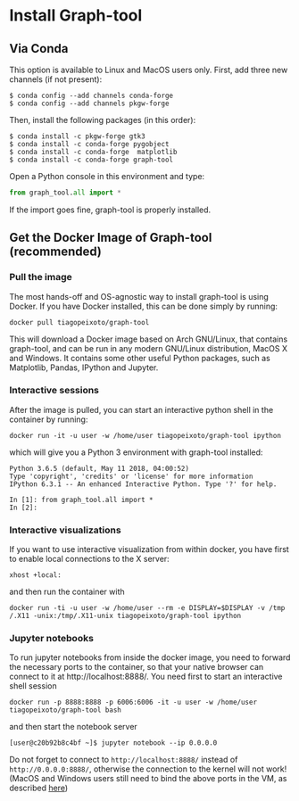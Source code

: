 Install Graph-tool
==================

Via Conda
---------

This option is available to Linux and MacOS users only. First, add three new
 channels (if not present):

```shell script
$ conda config --add channels conda-forge
$ conda config --add channels pkgw-forge
```

Then, install the following packages (in this order):

```shell script
$ conda install -c pkgw-forge gtk3
$ conda install -c conda-forge pygobject
$ conda install -c conda-forge  matplotlib
$ conda install -c conda-forge graph-tool
```

Open a Python console in this environment and type:
  
```python
from graph_tool.all import *
``` 

If the import goes fine, graph-tool is properly installed.


Get the Docker Image of Graph-tool (recommended)
------------------------------------------------

### Pull the image

The most hands-off and OS-agnostic way to install graph-tool is using Docker. 
If you have Docker installed, this can be done simply by running:

```shell script
docker pull tiagopeixoto/graph-tool
```

This will download a Docker image based on Arch GNU/Linux, that contains
 graph-tool, and can be run in any modern GNU/Linux distribution, MacOS X and 
 Windows. It contains some other useful Python packages, such as Matplotlib, 
 Pandas, IPython and Jupyter.

### Interactive sessions
After the image is pulled, you can start an interactive python shell in the 
container by running:

```shell script
docker run -it -u user -w /home/user tiagopeixoto/graph-tool ipython
```

which will give you a Python 3 environment with graph-tool installed:

```
Python 3.6.5 (default, May 11 2018, 04:00:52) 
Type 'copyright', 'credits' or 'license' for more information
IPython 6.3.1 -- An enhanced Interactive Python. Type '?' for help.

In [1]: from graph_tool.all import *
In [2]: 
```

### Interactive visualizations
If you want to use interactive visualization from within docker, you have first 
to enable local connections to the X server:

```shell script
xhost +local:
```

and then run the container with

```shell script
docker run -ti -u user -w /home/user --rm -e DISPLAY=$DISPLAY -v /tmp
/.X11 -unix:/tmp/.X11-unix tiagopeixoto/graph-tool ipython
```

### Jupyter notebooks

To run jupyter notebooks from inside the docker image, you need to forward the 
necessary ports to the container, so that your native browser can connect to it at http://localhost:8888/. 
You need first to start an interactive shell session

```shell script
docker run -p 8888:8888 -p 6006:6006 -it -u user -w /home/user tiagopeixoto/graph-tool bash
```

and then start the notebook server

```shell script
[user@c20b92b8c4bf ~]$ jupyter notebook --ip 0.0.0.0
```

Do not forget to connect to `http://localhost:8888/` instead of `http://0.0.0.0:8888/`, 
otherwise the connection to the kernel will not work!
(MacOS and Windows users still need to bind the above ports in the VM, as
 described [here](https://stackoverflow.com/questions/33636925/how-do-i-start-tensorflow-docker-jupyter-notebook))